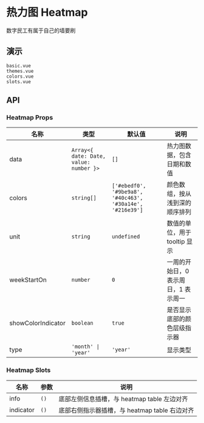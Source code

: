 <!--single-column-->

# 热力图 Heatmap

数字民工有属于自己的墙要刷

## 演示

```demo
basic.vue
themes.vue
colors.vue
slots.vue
```

## API

### Heatmap Props

| 名称 | 类型 | 默认值 | 说明 |
| --- | --- | --- | --- |
| data | `Array<{ date: Date, value: number }>` | `[]` | 热力图数据，包含日期和数值 |
| colors | `string[]` | `['#ebedf0', '#9be9a8', '#40c463', '#30a14e', '#216e39']` | 颜色数组，按从浅到深的顺序排列 |
| unit | `string` | `undefined` | 数值的单位，用于 tooltip 显示 |
| weekStartOn | `number` | `0` | 一周的开始日，0 表示周日，1 表示周一 |
| showColorIndicator | `boolean` | `true` | 是否显示底部的颜色层级指示器 |
| type | `'month' \| 'year'` | `'year'` | 显示类型 |

### Heatmap Slots

| 名称      | 参数 | 说明                                          |
| --------- | ---- | --------------------------------------------- |
| info      | `()` | 底部左侧信息插槽，与 heatmap table 左边对齐   |
| indicator | `()` | 底部右侧指示器插槽，与 heatmap table 右边对齐 |
